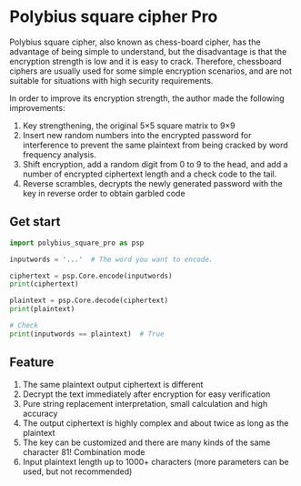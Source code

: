 # Polybius square cipher Pro
Polybius square cipher, also known as chess-board cipher, has the advantage of being simple to understand, but the disadvantage is that the encryption strength is low and it is easy to crack.
Therefore, chessboard ciphers are usually used for some simple encryption scenarios, and are not suitable for situations with high security requirements.

In order to improve its encryption strength, the author made the following improvements: 

1. Key strengthening, the original 5×5 square matrix to 9×9
2. Insert new random numbers into the encrypted password for interference to prevent the same plaintext from being cracked by word frequency analysis.
3. Shift encryption, add a random digit from 0 to 9 to the head, and add a number of encrypted ciphertext length and a check code to the tail.
4. Reverse scrambles, decrypts the newly generated password with the key in reverse order to obtain garbled code

## Get start
```python
import polybius_square_pro as psp

inputwords = '...'  # The word you want to encode.

ciphertext = psp.Core.encode(inputwords)
print(ciphertext)

plaintext = psp.Core.decode(ciphertext)
print(plaintext)

# Check
print(inputwords == plaintext)  # True
```
## Feature
1. The same plaintext output ciphertext is different
2. Decrypt the text immediately after encryption for easy verification
3. Pure string replacement interpretation, small calculation and high accuracy
4. The output ciphertext is highly complex and about twice as long as the plaintext
5. The key can be customized and there are many kinds of the same character 81! Combination mode
6. Input plaintext length up to 1000+ characters (more parameters can be used, but not recommended)



